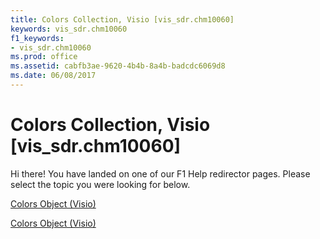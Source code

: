 ```yaml
---
title: Colors Collection, Visio [vis_sdr.chm10060]
keywords: vis_sdr.chm10060
f1_keywords:
- vis_sdr.chm10060
ms.prod: office
ms.assetid: cabfb3ae-9620-4b4b-8a4b-badcdc6069d8
ms.date: 06/08/2017
---
```



# Colors Collection, Visio [vis_sdr.chm10060]

Hi there! You have landed on one of our F1 Help redirector pages. Please select the topic you were looking for below.

[Colors Object (Visio)](http://msdn.microsoft.com/library/99f22b9b-f8cb-f598-7ad9-3367b5d68f72%28Office.15%29.aspx)

[Colors Object (Visio)](http://msdn.microsoft.com/library/54ac5c47-5e6a-b1bf-6a5d-c5439a00438f.aspx)


